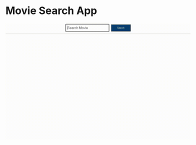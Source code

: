# Movie Search App

![img](https://raw.githubusercontent.com/erolemre1/movie_Search_App/main/search.gif)
